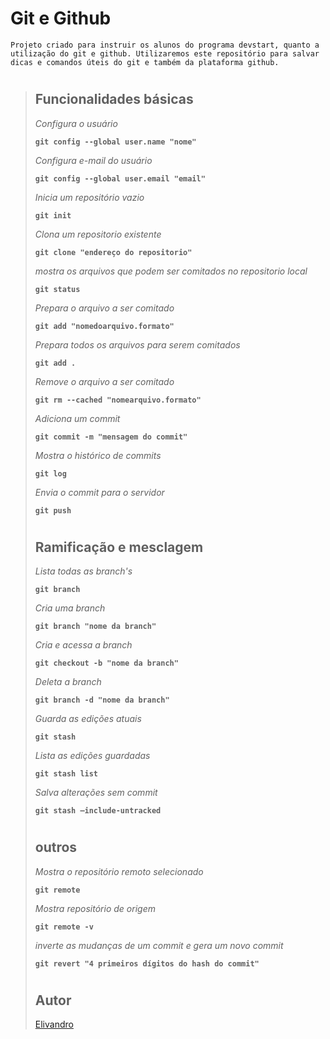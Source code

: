 # Git e Github

`Projeto criado para instruir os alunos do programa devstart, quanto a utilização do git e github. Utilizaremos este repositório para salvar dicas e comandos úteis do git e também da plataforma github.`

>#
>## Funcionalidades básicas
>
> *Configura o usuário*
>
>**`git config --global user.name "nome"`** 
>
>*Configura e-mail do usuário*
>
>**`git config --global user.email "email"`** 
>
>*Inicia um repositório vazio*
>
>**`git init`** 
>
>*Clona um repositorio existente*
>
>**`git clone "endereço do repositorio"`**
>
>*mostra os arquivos que podem ser comitados no repositorio local*
>
>**`git status`**
>
>*Prepara o arquivo a ser comitado*
>
>**`git add "nomedoarquivo.formato"`**
>
>*Prepara todos os arquivos para serem comitados*
>
>**`git add .`**
>
>*Remove o arquivo a ser comitado*
>
>**`git rm --cached "nomearquivo.formato"`**
>
>*Adiciona um commit*
>
>**`git commit -m "mensagem do commit"`**
>
>*Mostra o histórico de commits*
>
>**`git log`**
>
>*Envia o commit para o servidor*
>
>**`git push`**
>#
>## Ramificação e mesclagem
> *Lista todas as branch's*
>
>**`git branch`**
>
> *Cria uma branch*
>
>**`git branch "nome da branch"`**
>
> *Cria e acessa a branch*
>
>**`git checkout -b "nome da branch"`**
>
> *Deleta a branch*
>
>**`git branch -d "nome da branch"`**
>
> *Guarda as edições atuais*
>
>**`git stash`**
>
> *Lista as edições guardadas*
>
>**`git stash list`**
>
> *Salva alterações sem commit*
>
>**`git stash –include-untracked`**
>#
>## outros
>
> *Mostra o repositório remoto selecionado*
>
>**`git remote`**
>
> *Mostra repositório de origem*
>
>**`git remote -v`**
>
>*inverte as mudanças de um commit e gera um novo commit*
>
>**`git revert "4 primeiros dígitos do hash do commit"`**
>#
>## Autor
>
>[Elivandro](https://www.github.com/Elivandro/)
>#
